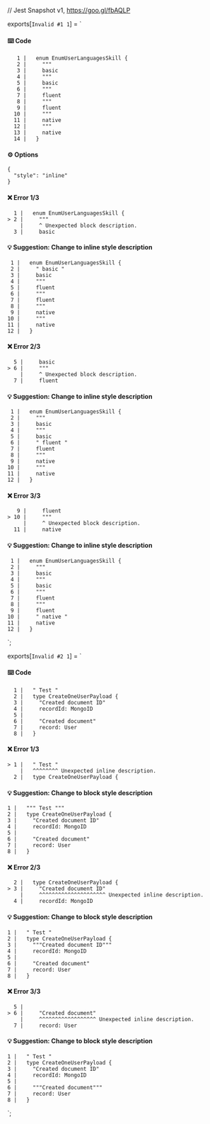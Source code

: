 // Jest Snapshot v1, https://goo.gl/fbAQLP

exports[`Invalid #1 1`] = `
#### ⌨️ Code

       1 |   enum EnumUserLanguagesSkill {
       2 |     """
       3 |     basic
       4 |     """
       5 |     basic
       6 |     """
       7 |     fluent
       8 |     """
       9 |     fluent
      10 |     """
      11 |     native
      12 |     """
      13 |     native
      14 |   }

#### ⚙️ Options

    {
      "style": "inline"
    }

#### ❌ Error 1/3

      1 |   enum EnumUserLanguagesSkill {
    > 2 |     """
        |     ^ Unexpected block description.
      3 |     basic

#### 💡 Suggestion: Change to inline style description

     1 |   enum EnumUserLanguagesSkill {
     2 |     " basic "
     3 |     basic
     4 |     """
     5 |     fluent
     6 |     """
     7 |     fluent
     8 |     """
     9 |     native
    10 |     """
    11 |     native
    12 |   }

#### ❌ Error 2/3

      5 |     basic
    > 6 |     """
        |     ^ Unexpected block description.
      7 |     fluent

#### 💡 Suggestion: Change to inline style description

     1 |   enum EnumUserLanguagesSkill {
     2 |     """
     3 |     basic
     4 |     """
     5 |     basic
     6 |     " fluent "
     7 |     fluent
     8 |     """
     9 |     native
    10 |     """
    11 |     native
    12 |   }

#### ❌ Error 3/3

       9 |     fluent
    > 10 |     """
         |     ^ Unexpected block description.
      11 |     native

#### 💡 Suggestion: Change to inline style description

     1 |   enum EnumUserLanguagesSkill {
     2 |     """
     3 |     basic
     4 |     """
     5 |     basic
     6 |     """
     7 |     fluent
     8 |     """
     9 |     fluent
    10 |     " native "
    11 |     native
    12 |   }
`;

exports[`Invalid #2 1`] = `
#### ⌨️ Code

      1 |   " Test "
      2 |   type CreateOneUserPayload {
      3 |     "Created document ID"
      4 |     recordId: MongoID
      5 |
      6 |     "Created document"
      7 |     record: User
      8 |   }

#### ❌ Error 1/3

    > 1 |   " Test "
        |   ^^^^^^^^ Unexpected inline description.
      2 |   type CreateOneUserPayload {

#### 💡 Suggestion: Change to block style description

    1 |   """ Test """
    2 |   type CreateOneUserPayload {
    3 |     "Created document ID"
    4 |     recordId: MongoID
    5 |
    6 |     "Created document"
    7 |     record: User
    8 |   }

#### ❌ Error 2/3

      2 |   type CreateOneUserPayload {
    > 3 |     "Created document ID"
        |     ^^^^^^^^^^^^^^^^^^^^^ Unexpected inline description.
      4 |     recordId: MongoID

#### 💡 Suggestion: Change to block style description

    1 |   " Test "
    2 |   type CreateOneUserPayload {
    3 |     """Created document ID"""
    4 |     recordId: MongoID
    5 |
    6 |     "Created document"
    7 |     record: User
    8 |   }

#### ❌ Error 3/3

      5 |
    > 6 |     "Created document"
        |     ^^^^^^^^^^^^^^^^^^ Unexpected inline description.
      7 |     record: User

#### 💡 Suggestion: Change to block style description

    1 |   " Test "
    2 |   type CreateOneUserPayload {
    3 |     "Created document ID"
    4 |     recordId: MongoID
    5 |
    6 |     """Created document"""
    7 |     record: User
    8 |   }
`;
